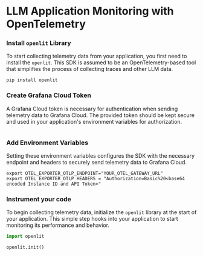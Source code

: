 # LLM Application Monitoring with OpenTelemetry

### Install `openlit` Library

To start collecting telemetry data from your application, you first need to install the `openlit`. This SDK is assumed to be an OpenTelemetry-based tool that simplifies the process of collecting traces and other LLM data.

```shell
pip install openlit
```

### Create Grafana Cloud Token

A Grafana Cloud token is necessary for authentication when sending telemetry data to Grafana Cloud. The provided token should be kept secure and used in your application's environment variables for authorization.

```

```

### Add Environment Variables

Setting these environment variables configures the SDK with the necessary endpoint and headers to securely send telemetry data to Grafana Cloud.

```shell
export OTEL_EXPORTER_OTLP_ENDPOINT="YOUR_OTEL_GATEWAY_URL"
export OTEL_EXPORTER_OTLP_HEADERS = "Authorization=Basic%20<base64 encoded Instance ID and API Token>"
```

### Instrument your code

To begin collecting telemetry data, initialize the `openlit` library at the start of your application. This simple step hooks into your application to start monitoring its performance and behavior.
    
```python 
import openlit

openlit.init()
```
